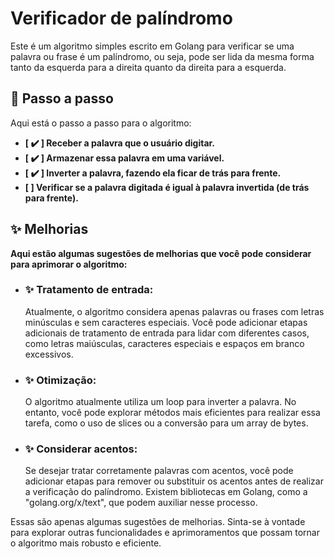 # **Verificador de palíndromo**
Este é um algoritmo simples escrito em Golang para verificar se uma palavra ou frase é um palíndromo, ou seja, pode ser lida da mesma forma tanto da esquerda para a direita quanto da direita para a esquerda.
## **📜 Passo a passo**
Aqui está o passo a passo para o algoritmo:
- **[ ✔️ ] Receber a palavra que o usuário digitar.**
- **[ ✔️ ] Armazenar essa palavra em uma variável.**
- **[ ✔️ ] Inverter a palavra, fazendo ela ficar de trás para frente.**
- **[  ] Verificar se a palavra digitada é igual à palavra invertida (de trás para frente).**
## **✨ Melhorias**
**Aqui estão algumas sugestões de melhorias que você pode considerar para aprimorar o algoritmo:**

- ### **✨ Tratamento de entrada:**
    Atualmente, o algoritmo considera apenas palavras ou frases com letras minúsculas e sem caracteres especiais. Você pode adicionar etapas adicionais de tratamento de entrada para lidar com diferentes casos, como letras maiúsculas, caracteres especiais e espaços em branco excessivos.
- ### **✨ Otimização:**
    O algoritmo atualmente utiliza um loop para inverter a palavra. No entanto, você pode explorar métodos mais eficientes para realizar essa tarefa, como o uso de slices ou a conversão para um array de bytes.
- ### **✨ Considerar acentos:**
    Se desejar tratar corretamente palavras com acentos, você pode adicionar etapas para remover ou substituir os acentos antes de realizar a verificação do palíndromo. Existem bibliotecas em Golang, como a "golang.org/x/text", que podem auxiliar nesse processo.

Essas são apenas algumas sugestões de melhorias. Sinta-se à vontade para explorar outras funcionalidades e aprimoramentos que possam tornar o algoritmo mais robusto e eficiente.




